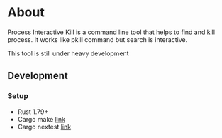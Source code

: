 # About

Process Interactive Kill is a command line tool that helps to find and kill process.
It works like pkill command but search is interactive.

This tool is still under heavy development

## Development

### Setup

- Rust 1.79+
- Cargo make [link](https://github.com/sagiegurari/cargo-make)
- Cargo nextest [link](https://github.com/nextest-rs/nextest)
